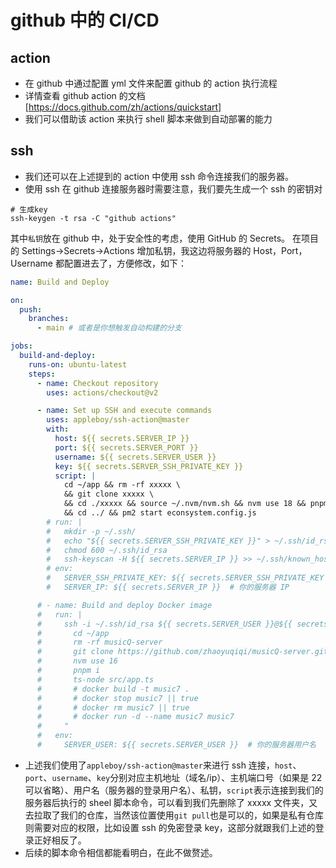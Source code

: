 # github 中的 CI/CD

## action

- 在 github 中通过配置 yml 文件来配置 github 的 action 执行流程
- 详情查看 github action 的文档[https://docs.github.com/zh/actions/quickstart]
- 我们可以借助该 action 来执行 shell 脚本来做到自动部署的能力

## ssh

- 我们还可以在上述提到的 action 中使用 ssh 命令连接我们的服务器。
- 使用 ssh 在 github 连接服务器时需要注意，我们要先生成一个 ssh 的密钥对

```sheel
# 生成key
ssh-keygen -t rsa -C "github actions"
```

其中`私钥`放在 github 中，处于安全性的考虑，使用 GitHub 的 Secrets。 在项目的 Settings->Secrets->Actions 增加私钥，我这边将服务器的 Host，Port，Username 都配置进去了，方便修改，如下：

```yml
name: Build and Deploy

on:
  push:
    branches:
      - main # 或者是你想触发自动构建的分支

jobs:
  build-and-deploy:
    runs-on: ubuntu-latest
    steps:
      - name: Checkout repository
        uses: actions/checkout@v2

      - name: Set up SSH and execute commands
        uses: appleboy/ssh-action@master
        with:
          host: ${{ secrets.SERVER_IP }}
          port: ${{ secrets.SERVER_PORT }}
          username: ${{ secrets.SERVER_USER }}
          key: ${{ secrets.SERVER_SSH_PRIVATE_KEY }}
          script: |
            cd ~/app && rm -rf xxxxx \
            && git clone xxxxx \
            && cd ./xxxxx && source ~/.nvm/nvm.sh && nvm use 18 && pnpm i \
            && cd ../ && pm2 start econsystem.config.js
        # run: |
        #   mkdir -p ~/.ssh/
        #   echo "${{ secrets.SERVER_SSH_PRIVATE_KEY }}" > ~/.ssh/id_rsa
        #   chmod 600 ~/.ssh/id_rsa
        #   ssh-keyscan -H ${{ secrets.SERVER_IP }} >> ~/.ssh/known_hosts
        # env:
        #   SERVER_SSH_PRIVATE_KEY: ${{ secrets.SERVER_SSH_PRIVATE_KEY }}  # 之前在 Secrets 中设置的私钥
        #   SERVER_IP: ${{ secrets.SERVER_IP }}  # 你的服务器 IP

      # - name: Build and deploy Docker image
      #   run: |
      #     ssh -i ~/.ssh/id_rsa ${{ secrets.SERVER_USER }}@${{ secrets.SERVER_IP }} "
      #       cd ~/app
      #       rm -rf musicQ-server
      #       git clone https://github.com/zhaoyuqiqi/musicQ-server.git
      #       nvm use 16
      #       pnpm i
      #       ts-node src/app.ts
      #       # docker build -t music7 .
      #       # docker stop music7 || true
      #       # docker rm music7 || true
      #       # docker run -d --name music7 music7
      #     "
      #   env:
      #     SERVER_USER: ${{ secrets.SERVER_USER }}  # 你的服务器用户名
```

- 上述我们使用了`appleboy/ssh-action@master`来进行 ssh 连接，`host`、`port`、`username`、`key`分别对应主机地址（域名/ip）、主机端口号（如果是 22 可以省略）、用户名（服务器的登录用户名）、私钥，`script`表示连接到我们的服务器后执行的 sheel 脚本命令，可以看到我们先删除了 xxxxx 文件夹，又去拉取了我们的仓库，当然该位置使用`git pull`也是可以的，如果是私有仓库则需要对应的权限，比如设置 ssh 的免密登录 key，这部分就跟我们上述的登录正好相反了。
- 后续的脚本命令相信都能看明白，在此不做赘述。
